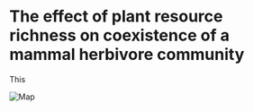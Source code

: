 # The effect of plant resource richness on coexistence of a mammal herbivore community

This 

![Map](https://drive.google.com/file/d/17wQLQp3XvsLLD9pyMvDsUUvL4CtWVBEN/)
